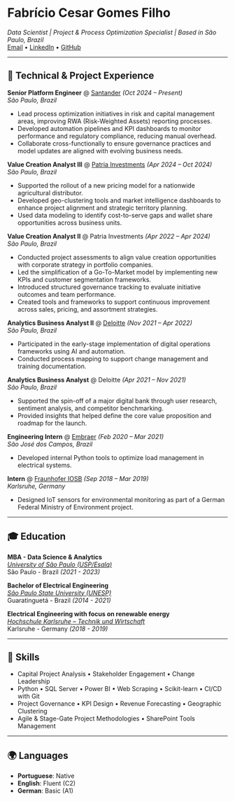 # **Fabrício Cesar Gomes Filho**  
_Data Scientist | Project & Process Optimization Specialist | Based in São Paulo, Brazil_  
[Email](mailto:fabriciocgf@gmail.com) • [LinkedIn](https://www.linkedin.com/in/fabriciocgf/) • [GitHub](https://github.com/fabriciocgf/)

---

## 🧠 Technical & Project Experience

**Senior Platform Engineer** @ [Santander](https://www.santander.com.br/) _(Oct 2024 – Present)_  
_São Paulo, Brazil_  
- Lead process optimization initiatives in risk and capital management areas, improving RWA (Risk-Weighted Assets) reporting processes.  
- Developed automation pipelines and KPI dashboards to monitor performance and regulatory compliance, reducing manual overhead.  
- Collaborate cross-functionally to ensure governance practices and model updates are aligned with evolving business needs.

**Value Creation Analyst III** @ [Patria Investments](https://www.patriainvestimentos.com.br/) _(Apr 2024 – Oct 2024)_  
_São Paulo, Brazil_  
- Supported the rollout of a new pricing model for a nationwide agricultural distributor.  
- Developed geo-clustering tools and market intelligence dashboards to enhance project alignment and strategic territory planning.  
- Used data modeling to identify cost-to-serve gaps and wallet share opportunities across business units.

**Value Creation Analyst II** @ Patria Investments _(Apr 2022 – Apr 2024)_  
_São Paulo, Brazil_  
- Conducted project assessments to align value creation opportunities with corporate strategy in portfolio companies.  
- Led the simplification of a Go-To-Market model by implementing new KPIs and customer segmentation frameworks.  
- Introduced structured governance tracking to evaluate initiative outcomes and team performance.  
- Created tools and frameworks to support continuous improvement across sales, pricing, and assortment strategies.

**Analytics Business Analyst II** @ [Deloitte](https://www2.deloitte.com/br/pt.html) _(Nov 2021 – Apr 2022)_  
_São Paulo, Brazil_  
- Participated in the early-stage implementation of digital operations frameworks using AI and automation.  
- Conducted process mapping to support change management and training documentation.

**Analytics Business Analyst** @ Deloitte _(Apr 2021 – Nov 2021)_  
_São Paulo, Brazil_  
- Supported the spin-off of a major digital bank through user research, sentiment analysis, and competitor benchmarking.  
- Provided insights that helped define the core value proposition and roadmap for the launch.

**Engineering Intern** @ [Embraer](https://embraer.com/br/pt) _(Feb 2020 – Mar 2021)_  
_São José dos Campos, Brazil_  
- Developed internal Python tools to optimize load management in electrical systems.

**Intern** @ [Fraunhofer IOSB](https://www.iosb.fraunhofer.de/en.html) _(Sep 2018 – Mar 2019)_  
_Karlsruhe, Germany_  
- Designed IoT sensors for environmental monitoring as part of a German Federal Ministry of Environment project.

---

## 🎓 Education

**MBA - Data Science & Analytics**<br>
[_University of São Paulo (USP/Esalq)_](https://mbauspesalq.com/)<br>
São Paulo - Brazil _(2021 - 2023)_<br>

**Bachelor of Electrical Engineering**<br>
[_São Paulo State University (UNESP)_](https://www2.unesp.br/)<br>
Guaratinguetá - Brazil _(2014 - 2021)_<br>

**Electrical Engineering with focus on renewable energy**<br>
[_Hochschule Karlsruhe – Technik und Wirtschaft_](https://www.h-ka.de/en/study/study-in-english/degree-programs)<br>
Karlsruhe - Germany _(2018 - 2019)_<br>

---

## 💼 Skills

- Capital Project Analysis • Stakeholder Engagement • Change Leadership  
- Python • SQL Server • Power BI • Web Scraping • Scikit-learn • CI/CD with Git  
- Project Governance • KPI Design • Revenue Forecasting • Geographic Clustering  
- Agile & Stage-Gate Project Methodologies • SharePoint Tools Management  

---

## 🌍 Languages

- **Portuguese**: Native  
- **English**: Fluent (C2)  
- **German**: Basic (A1)